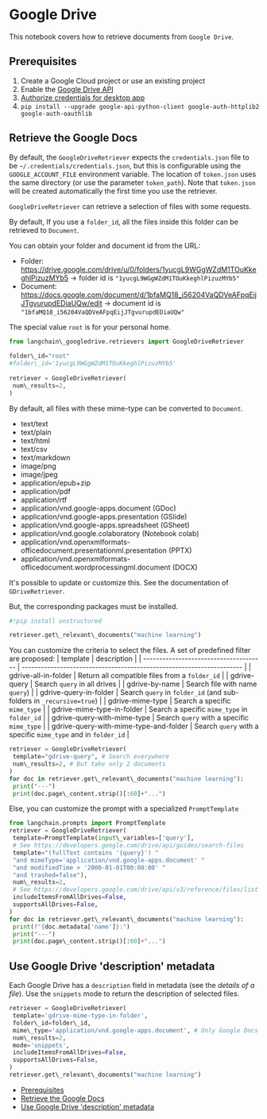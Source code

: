 # Google Drive

This notebook covers how to retrieve documents from `Google Drive`.

## Prerequisites[​](#prerequisites "Direct link to Prerequisites")

1. Create a Google Cloud project or use an existing project
1. Enable the [Google Drive API](https://console.cloud.google.com/flows/enableapi?apiid=drive.googleapis.com)
1. [Authorize credentials for desktop app](https://developers.google.com/drive/api/quickstart/python#authorize_credentials_for_a_desktop_application)
1. `pip install --upgrade google-api-python-client google-auth-httplib2 google-auth-oauthlib`

## Retrieve the Google Docs[​](#retrieve-the-google-docs "Direct link to Retrieve the Google Docs")

By default, the `GoogleDriveRetriever` expects the `credentials.json` file to be `~/.credentials/credentials.json`, but this is configurable using the `GOOGLE_ACCOUNT_FILE` environment variable.
The location of `token.json` uses the same directory (or use the parameter `token_path`). Note that `token.json` will be created automatically the first time you use the retriever.

`GoogleDriveRetriever` can retrieve a selection of files with some requests.

By default, If you use a `folder_id`, all the files inside this folder can be retrieved to `Document`.

You can obtain your folder and document id from the URL:

- Folder: <https://drive.google.com/drive/u/0/folders/1yucgL9WGgWZdM1TOuKkeghlPizuzMYb5> -> folder id is `"1yucgL9WGgWZdM1TOuKkeghlPizuzMYb5"`
- Document: <https://docs.google.com/document/d/1bfaMQ18_i56204VaQDVeAFpqEijJTgvurupdEDiaUQw/edit> -> document id is `"1bfaMQ18_i56204VaQDVeAFpqEijJTgvurupdEDiaUQw"`

The special value `root` is for your personal home.

```python
from langchain\_googledrive.retrievers import GoogleDriveRetriever  
  
folder\_id="root"  
#folder\_id='1yucgL9WGgWZdM1TOuKkeghlPizuzMYb5'  
  
retriever = GoogleDriveRetriever(  
 num\_results=2,  
)  

```

By default, all files with these mime-type can be converted to `Document`.

- text/text
- text/plain
- text/html
- text/csv
- text/markdown
- image/png
- image/jpeg
- application/epub+zip
- application/pdf
- application/rtf
- application/vnd.google-apps.document (GDoc)
- application/vnd.google-apps.presentation (GSlide)
- application/vnd.google-apps.spreadsheet (GSheet)
- application/vnd.google.colaboratory (Notebook colab)
- application/vnd.openxmlformats-officedocument.presentationml.presentation (PPTX)
- application/vnd.openxmlformats-officedocument.wordprocessingml.document (DOCX)

It's possible to update or customize this. See the documentation of `GDriveRetriever`.

But, the corresponding packages must be installed.

```python
#!pip install unstructured  

```

```python
retriever.get\_relevant\_documents("machine learning")  

```

You can customize the criteria to select the files. A set of predefined filter are proposed:
| template | description |
| -------------------------------------- | --------------------------------------------------------------------- |
| gdrive-all-in-folder | Return all compatible files from a `folder_id` |
| gdrive-query | Search `query` in all drives |
| gdrive-by-name | Search file with name `query`) |
| gdrive-query-in-folder | Search `query` in `folder_id` (and sub-folders in `_recursive=true`) |
| gdrive-mime-type | Search a specific `mime_type` |
| gdrive-mime-type-in-folder | Search a specific `mime_type` in `folder_id` |
| gdrive-query-with-mime-type | Search `query` with a specific `mime_type` |
| gdrive-query-with-mime-type-and-folder | Search `query` with a specific `mime_type` and in `folder_id` |

```python
retriever = GoogleDriveRetriever(  
 template="gdrive-query", # Search everywhere  
 num\_results=2, # But take only 2 documents  
)  
for doc in retriever.get\_relevant\_documents("machine learning"):  
 print("---")  
 print(doc.page\_content.strip()[:60]+"...")  

```

Else, you can customize the prompt with a specialized `PromptTemplate`

```python
from langchain.prompts import PromptTemplate  
retriever = GoogleDriveRetriever(  
 template=PromptTemplate(input\_variables=['query'],  
 # See https://developers.google.com/drive/api/guides/search-files  
 template="(fullText contains '{query}') "  
 "and mimeType='application/vnd.google-apps.document' "  
 "and modifiedTime > '2000-01-01T00:00:00' "  
 "and trashed=false"),  
 num\_results=2,  
 # See https://developers.google.com/drive/api/v3/reference/files/list  
 includeItemsFromAllDrives=False,  
 supportsAllDrives=False,  
)  
for doc in retriever.get\_relevant\_documents("machine learning"):  
 print(f"{doc.metadata['name']}:")  
 print("---")  
 print(doc.page\_content.strip()[:60]+"...")  

```

## Use Google Drive 'description' metadata[​](#use-google-drive-description-metadata "Direct link to Use Google Drive 'description' metadata")

Each Google Drive has a `description` field in metadata (see the *details of a file*).
Use the `snippets` mode to return the description of selected files.

```python
retriever = GoogleDriveRetriever(  
 template='gdrive-mime-type-in-folder',  
 folder\_id=folder\_id,  
 mime\_type='application/vnd.google-apps.document', # Only Google Docs  
 num\_results=2,  
 mode='snippets',  
 includeItemsFromAllDrives=False,  
 supportsAllDrives=False,  
)  
retriever.get\_relevant\_documents("machine learning")  

```

- [Prerequisites](#prerequisites)
- [Retrieve the Google Docs](#retrieve-the-google-docs)
- [Use Google Drive 'description' metadata](#use-google-drive-description-metadata)
